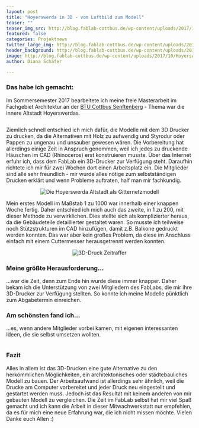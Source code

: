 ```yaml
---
layout: post
title: "Hoyerswerda in 3D - vom Luftbild zum Modell"
teaser: ""
teaser_img_src: http://blog.fablab-cottbus.de/wp-content/uploads/2017/10/Hoyerswerda_3D-1080x675.jpg
featured: false
categories: Projektnews
twitter_large_img: http://blog.fablab-cottbus.de/wp-content/uploads/2017/10/Hoyerswerda_3D-1080x675.jpg
header_background: http://blog.fablab-cottbus.de/wp-content/uploads/2017/10/Hoyerswerda_3D-1080x675.jpg
image: http://blog.fablab-cottbus.de/wp-content/uploads/2017/10/Hoyerswerda_3D-1080x675.jpg
author: Diana Schäfer

---
```

<h3>Das habe ich gemacht:</h3>
<p>Im Sommersemester 2017 bearbeitete ich meine freie Masterarbeit im Fachgebiet Architektur an der <a href="http://www.b-tu.de/">BTU Cottbus Senftenberg</a> - Thema war die innere Altstadt Hoyerswerdas.</p> 
<div class="video"><center><img src="http://blog.fablab-cottbus.de/wp-content/uploads/2017/10/Hoyerswerda_Altstadt-1024x482.jpg" alt=""></center></div>
<p>Ziemlich schnell entschied ich mich dafür, die Modelle mit dem 3D Drucker zu drucken, da die Alternativen mit Holz zu aufwendig und Styrodur oder Pappen zu ungenau und unsauber gewesen wären. Die Vorbereitung hat allerdings einige Zeit in Anspruch genommen, weil ich jedes zu druckende Häuschen im CAD (Rhinoceros) erst konstruieren musste. Über das Internet erfuhr ich, dass dem FabLab ein 3D-Drucker zur Verfügung steht. Daraufhin richtete ich mir für zwei Wochen dort einen Arbeitsplatz ein. Die Mitglieder sind alle sehr freundlich - mir wurde alles nötige zum selbstständigen Drucken erklärt und wenn Probleme auftraten, half man mir fachkundig.</p>
<div class="video"><center><img src="http://blog.fablab-cottbus.de/wp-content/uploads/2017/10/Hoyerswerda_Gitternetzmodell-1024x535.jpg" alt="Die Hoyerswerda Altstadt als Gitternetzmodell"></center></div>
<p>Mein erstes Modell im Maßstab 1 zu 1000 war innerhalb einer knappen Woche fertig. Daher entschied ich mich auch das zweite, in 1 zu 200, mit dieser Methode zu verwirklichen. Dies stellte sich als komplizierter heraus, da die Gebäudeteile detaillierter gestaltet waren. So musste ich teilweise noch Stützstrukturen im CAD hinzufügen, damit z.B. Balkone gedruckt werden konnten. Das war aber kein großes Problem, da diese im Anschluss einfach mit einem Cuttermesser herausgetrennt werden konnten.</p>
<div class="video"><center><img src="http://blog.fablab-cottbus.de/wp-content/uploads/2017/10/3D-Druck_Zeitraffer.gif" alt="3D-Druck Zeitraffer"></center></div>
<h3>Meine größte Herausforderung...</h3>
<p>...war die Zeit, denn zum Ende hin wurde diese immer knapper. Daher bekam ich die Unterstützung von zwei Mitgliedern des FabLabs, die mir ihre 3D-Drucker zur Verfügung stellten. So konnte ich meine Modelle pünktlich zum Abgabetermin einreichen.</p>
<h3>Am schönsten fand ich...</h3>
<p>...es, wenn andere Mitglieder vorbei kamen, mit eigenen interessanten Ideen, die sie selbst umsetzen wollten.</p>
<div class="video"><center><img src="http://blog.fablab-cottbus.de/wp-content/uploads/2017/10/Hoyerswerda_3D-Modell-1024x611.jpg" alt=""></center></div>
<h3>Fazit</h3>
<p>Alles in allem ist das 3D-Drucken eine gute Alternative zu den herkömmlichen Möglichkeiten, ein architektonisches oder städtebauliches Modell zu bauen. Der Arbeitsaufwand ist allerdings sehr ähnlich, weil die Drucke am Computer vorbereitet und jeder Druck neu eingestellt und gestartet werden muss. Jedoch ist das Resultat mit keinem anderen von mir gebauten Modell zu vergleichen.
Die Zeit im FabLab selbst hat mir viel Spaß gemacht und ich kann die Arbeit in dieser Mitwachwerkstatt nur empfehlen, da es für mich eine neue Erfahrung war, die ich nicht missen möchte. Vielen Danke euch Allen :)</p>